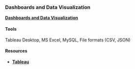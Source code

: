 ### Dashboards and Data Visualization

**[Dashboards and Data Visualization](https://dduril.github.io/ucscx-data-analytics/data-viz/)**

#### Tools

Tableau Desktop, MS Excel, MySQL, File formats (CSV, JSON)

#### Resources

- **<a href="https://www.tableau.com/">Tableau</a>**

